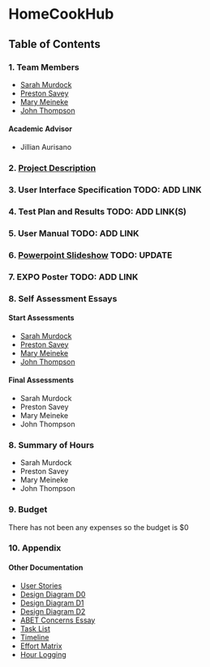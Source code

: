 # HomeCookHub

## Table of Contents

### 1. Team Members

- [Sarah Murdock](documentation/professional_biographies/bio-sarah-murdock.md)
- [Preston Savey](documentation/professional_biographies/bio-preston-savey.md)
- [Mary Meineke](documentation/professional_biographies/bio-mary-meineke.md)
- [John Thompson](documentation/professional_biographies/bio-johnathan-thompson.md)

#### Academic Advisor

- Jillian Aurisano

### 2. [Project Description](project-description.md)

### 3. User Interface Specification TODO: ADD LINK

### 4. Test Plan and Results TODO: ADD LINK(S)

### 5. User Manual TODO: ADD LINK

### 6. [Powerpoint Slideshow](documentation/Design%20Presentation.pptx) TODO: UPDATE

### 7. EXPO Poster TODO: ADD LINK

### 8. Self Assessment Essays

#### Start Assessments

- [Sarah Murdock](documentation/capstone_assessments/Sarah-Murdock-Capstone-Assessment.md)
- [Preston Savey](documentation/capstone_assessments/PrestonSavey-IndividualAssessment.md)
- [Mary Meineke](documentation/capstone_assessments/Mary%20Meineke%20Capstone%20Assessment.md)
- [John Thompson](documentation/capstone_assessments/johnathan-thompson-capstone-assessment.md)

#### Final Assessments

- Sarah Murdock
- Preston Savey
- Mary Meineke
- John Thompson

### 8. Summary of Hours

- Sarah Murdock
- Preston Savey
- Mary Meineke
- John Thompson

### 9. Budget

There has not been any expenses so the budget is $0

### 10. Appendix
#### Other Documentation
- [User Stories](documentation/User_Stories.md)
- [Design Diagram D0](documentation/design_diagrams/design_d0.JPG)
- [Design Diagram D1](documentation/design_diagrams/design_d1.JPG)
- [Design Diagram D2](documentation/design_diagrams/design_d2.JPG)
- [ABET Concerns Essay](documentation/Project%20Constraints.md)
- [Task List](documentation/tasklist.md)
- [Timeline](documentation/Timeline.md)
- [Effort Matrix](documentation/Effort%20Matrix.md)
- [Hour Logging](documentation/Recorded%20Hours.md)
